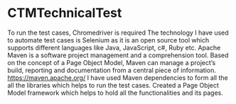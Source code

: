 # CTMTechnicalTest

To run the test cases, Chromedriver is required
The technology I have used to automate test cases is Selenium as it is an open source tool which supports different languages like Java, JavaScript, c#, Ruby etc.
Apache Maven is a software project management and a comprehension tool. Based on the concept of a Page Object Model, Maven can manage a project’s build, reporting and documentation from a central piece of information. https://maven.apache.org/
I have used Maven dependencies to form all the all the libraries which helps to run the test cases.
Created a Page Object Model framework which helps to hold all the functionalities and its pages.
